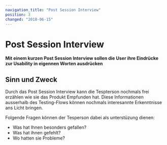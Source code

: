 ```yaml
---
navigation_title: "Post Session Interview"
position: 3
changed: "2018-06-15"
---
```


# Post Session Interview

**Mit einem kurzen Post Session Interview sollen die User ihre Eindrücke zur Usability in eigennen Worten ausdrücken**

## Sinn und Zweck
Durch das Post Session Interview kann die Tespterson nochmals frei erzählen wie sie das Produkt Empfunden hat. Diese Informationen ausserhalb des Testing-Flows können nochmals interesannte Erkenntnisse ans Licht bringen.

Folgende Fragen können der Tesperson dabei als unterstüzung dienen:
* Was hat Ihnen besonders gefallen?
* Was hat ihnen gefehlt?
* Wo hatten sie Probleme?